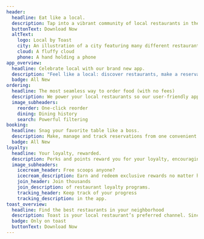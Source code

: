 ```yaml
---
header:
  headline: Eat like a local.
  description: Tap into a vibrant community of local restaurants in the palm of your hands for food experiences that foster a rich sense of place.
  buttonText: Download Now
  altText:
    logo: Local by Toast
    city: An illustration of a city featuring many different restaurants
    cloud: A fluffy cloud
    phone: A hand holding a phone
app_overview:
  headline: Celebrate local with our brand new app.
  description: "Feel like a local: discover restaurants, make a reservation, order and pay seamlessly."
  badge: All New
ordering:
  headline: The most seamless way to order food (with no fees)
  description: We power your local restaurants so our user-friendly app lets you order and reorder, make reservations, skip the line, and more – all in one simple place.
  image_subheaders:
    reorder: One-click reorder
    dining: Dining history
    search: Powerful filtering
booking:
  headline: Snag your favorite table like a boss.
  description: Make, manage and track reservations from one convenient location.
  badge: All New
loyalty:
  headline: Your loyalty, rewarded.
  description: Perks and points reward you for your loyalty, encouraging you to come back and get to know us even better.
  image_subheaders:
    icecream_header: Free scoops anyone?
    icecream_description: Earn and redeem exclusive rewards no matter how you order.
    join_header: Join thousands
    join_description: of restaurant loyalty programs.
    tracking_header: Keep track of your progress
    tracking_description: in the app.
toast_overview:
  headline: Find the best restaurants in your neighborhood
  description: Toast is your local restaurant’s preferred channel. Since we don’t charge commission, our restaurant partners pass those savings on to you.
  badge: Only on toast
  buttonText: Download Now
---
```

